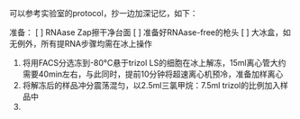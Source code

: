 可以参考实验室的protocol，抄一边加深记忆，如下：


准备：
 [ ] RNAase Zap擦干净台面
 [ ] 准备好RNAase-free的枪头
 [ ] 大冰盒，如无例外，所有提RNA步骤均需在冰上操作

1. 将用FACS分选冻到-80°C悬于trizol LS的细胞在冰上解冻，15ml离心管大约需要40min左右，与此同时，提前10分钟将超速离心机预冷，准备加样离心
2. 将解冻后的样品冲分震荡混匀，以2.5ml三氯甲烷：7.5ml trizol的比例加入样品中
3.
